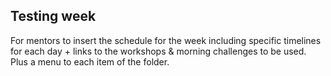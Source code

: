 ## Testing week

For mentors to insert the schedule for the week including specific timelines for each day + links to the
workshops & morning challenges to be used. Plus a menu to each item of the folder.
